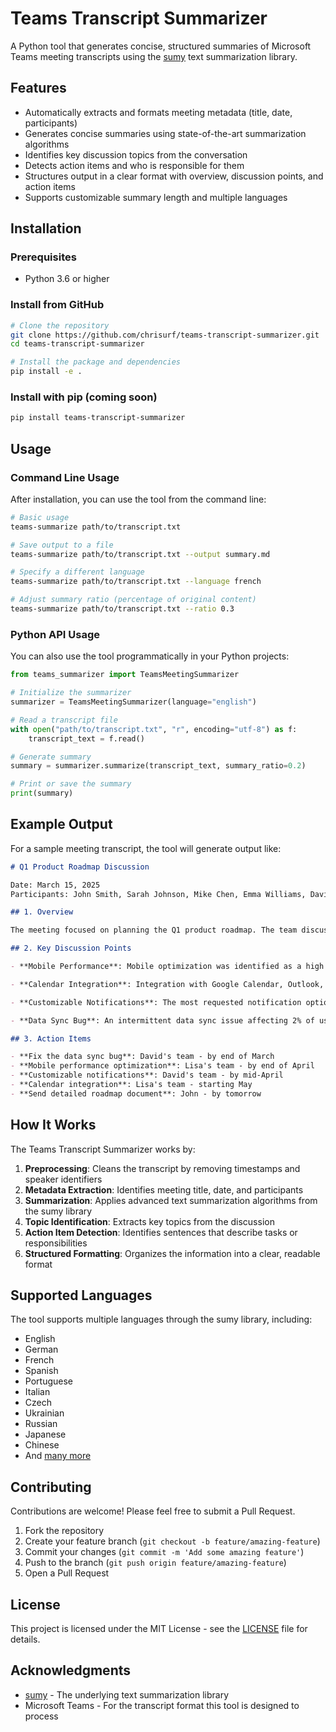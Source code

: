 # Teams Transcript Summarizer

A Python tool that generates concise, structured summaries of Microsoft Teams meeting transcripts using the [sumy](https://github.com/miso-belica/sumy) text summarization library.

## Features

- Automatically extracts and formats meeting metadata (title, date, participants)
- Generates concise summaries using state-of-the-art summarization algorithms
- Identifies key discussion topics from the conversation
- Detects action items and who is responsible for them
- Structures output in a clear format with overview, discussion points, and action items
- Supports customizable summary length and multiple languages

## Installation

### Prerequisites

- Python 3.6 or higher

### Install from GitHub

```bash
# Clone the repository
git clone https://github.com/chrisurf/teams-transcript-summarizer.git
cd teams-transcript-summarizer

# Install the package and dependencies
pip install -e .
```

### Install with pip (coming soon)

```bash
pip install teams-transcript-summarizer
```

## Usage

### Command Line Usage

After installation, you can use the tool from the command line:

```bash
# Basic usage
teams-summarize path/to/transcript.txt

# Save output to a file
teams-summarize path/to/transcript.txt --output summary.md

# Specify a different language
teams-summarize path/to/transcript.txt --language french

# Adjust summary ratio (percentage of original content)
teams-summarize path/to/transcript.txt --ratio 0.3
```

### Python API Usage

You can also use the tool programmatically in your Python projects:

```python
from teams_summarizer import TeamsMeetingSummarizer

# Initialize the summarizer
summarizer = TeamsMeetingSummarizer(language="english")

# Read a transcript file
with open("path/to/transcript.txt", "r", encoding="utf-8") as f:
    transcript_text = f.read()

# Generate summary
summary = summarizer.summarize(transcript_text, summary_ratio=0.2)

# Print or save the summary
print(summary)
```

## Example Output

For a sample meeting transcript, the tool will generate output like:

```markdown
# Q1 Product Roadmap Discussion

Date: March 15, 2025
Participants: John Smith, Sarah Johnson, Mike Chen, Emma Williams, David Kim, Lisa Rodriguez

## 1. Overview

The meeting focused on planning the Q1 product roadmap. The team discussed prioritizing mobile optimization, calendar integration, and customizable notifications based on user feedback. The team assigned responsibilities and set deadlines for each feature.

## 2. Key Discussion Points

- **Mobile Performance**: Mobile optimization was identified as a high priority due to a 23% increase in support tickets. Lisa's team will work on this issue with an expected delivery by the end of April.

- **Calendar Integration**: Integration with Google Calendar, Outlook, and Apple Calendar will cover 95% of the user base. This feature will require 6 weeks of development time and is scheduled for May.

- **Customizable Notifications**: The most requested notification options have been compiled by the support team. David's team will implement this feature in parallel with mobile optimization, with completion expected by mid-April.

- **Data Sync Bug**: An intermittent data sync issue affecting 2% of users needs to be fixed. The root cause has been identified as cache management and should take about 1 week to resolve.

## 3. Action Items

- **Fix the data sync bug**: David's team - by end of March
- **Mobile performance optimization**: Lisa's team - by end of April
- **Customizable notifications**: David's team - by mid-April
- **Calendar integration**: Lisa's team - starting May
- **Send detailed roadmap document**: John - by tomorrow
```

## How It Works

The Teams Transcript Summarizer works by:

1. **Preprocessing**: Cleans the transcript by removing timestamps and speaker identifiers
2. **Metadata Extraction**: Identifies meeting title, date, and participants
3. **Summarization**: Applies advanced text summarization algorithms from the sumy library
4. **Topic Identification**: Extracts key topics from the discussion
5. **Action Item Detection**: Identifies sentences that describe tasks or responsibilities 
6. **Structured Formatting**: Organizes the information into a clear, readable format

## Supported Languages

The tool supports multiple languages through the sumy library, including:

- English
- German
- French
- Spanish
- Portuguese
- Italian
- Czech
- Ukrainian
- Russian
- Japanese
- Chinese
- And [many more](https://github.com/miso-belica/sumy#is-my-natural-language-supported)

## Contributing

Contributions are welcome! Please feel free to submit a Pull Request.

1. Fork the repository
2. Create your feature branch (`git checkout -b feature/amazing-feature`)
3. Commit your changes (`git commit -m 'Add some amazing feature'`)
4. Push to the branch (`git push origin feature/amazing-feature`)
5. Open a Pull Request

## License

This project is licensed under the MIT License - see the [LICENSE](LICENSE) file for details.

## Acknowledgments

- [sumy](https://github.com/miso-belica/sumy) - The underlying text summarization library
- Microsoft Teams - For the transcript format this tool is designed to process
